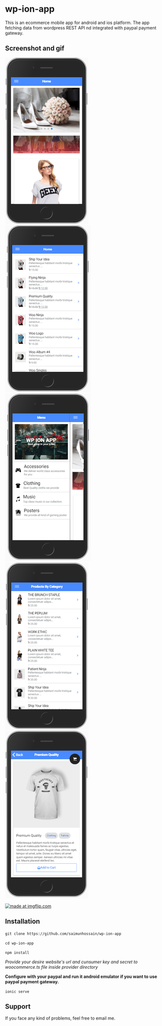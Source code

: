 # wp-ion-app

This is an ecommerce mobile app for android and ios platform. The app fetching data from wordpress REST API nd integrated with paypal payment gateway.

## Screenshot and gif

![ScreenShot](/screenshot/screenshot1.PNG)
![ScreenShot](/screenshot/screenshot2.PNG)
![ScreenShot](/screenshot/screenshot3.PNG)
![ScreenShot](/screenshot/screenshot4.PNG)
![ScreenShot](/screenshot/screenshot5.PNG)

<a href="https://imgflip.com/gif/2ljrek"><img src="https://i.imgflip.com/2ljrek.gif" title="made at imgflip.com"/></a>

## Installation

```git clone https://github.com/saimunhossain/wp-ion-app```

```cd wp-ion-app```

```npm install```


*Provide your desire website's url and cunsumer key and secret to woocommerce.ts file inside provider directory* 


**Configure with your paypal and run it android emulator if you want to use paypal payment gateway.**


```ionic serve```



## Support
If you face any kind of problems, feel free to email me.





